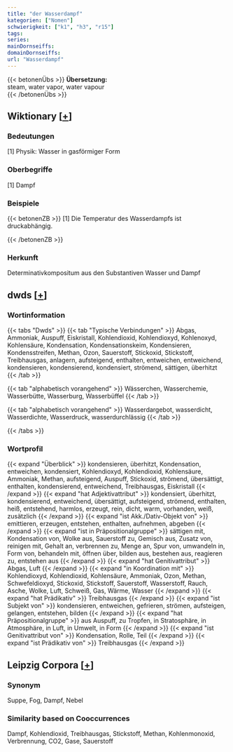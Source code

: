 ```yaml
---
title: "der Wasserdampf"
kategorien: ["Nomen"]
schwierigkeit: ["k1", "h3", "r15"]
tags:
series:
mainDornseiffs:
domainDornseiffs:
url: "Wasserdampf"
---
```


{{< betonenÜbs >}}
**Übersetzung:**  
steam, water vapor, water vapour  
{{< /betonenÜbs >}}

## Wiktionary [[+](https://de.wiktionary.org/wiki/Wasserdampf)]

### Bedeutungen
[1] Physik: Wasser in gasförmiger Form  

### Oberbegriffe
[1] Dampf  

### Beispiele
{{< betonenZB >}}
[1] Die Temperatur des Wasserdampfs ist druckabhängig.  

{{< /betonenZB >}}
### Herkunft
Determinativkompositum aus den Substantiven Wasser und Dampf  



## dwds [[+](https://www.dwds.de/wb/Wasserdampf)]

### Wortinformation
{{< tabs "Dwds" >}}
{{< tab "Typische Verbindungen" >}}
Abgas, Ammoniak, Auspuff, Eiskristall, Kohlendioxid, Kohlendioxyd, Kohlenoxyd, Kohlensäure, Kondensation, Kondensationskeim, Kondensieren, Kondensstreifen, Methan, Ozon, Sauerstoff, Stickoxid, Stickstoff, Treibhausgas, anlagern, aufsteigend, enthalten, entweichen, entweichend, kondensieren, kondensierend, kondensiert, strömend, sättigen, überhitzt
{{< /tab >}}

{{< tab "alphabetisch vorangehend" >}}
Wässerchen, Wasserchemie, Wasserbütte, Wasserburg, Wasserbüffel
{{< /tab >}}

{{< tab "alphabetisch vorangehend" >}}
Wasserdargebot, wasserdicht, Wasserdichte, Wasserdruck, wasserdurchlässig
{{< /tab >}}

{{< /tabs >}}

### Wortprofil
{{< expand "Überblick" >}} kondensieren, überhitzt, Kondensation, entweichen, kondensiert, Kohlendioxyd, Kohlendioxid, Kohlensäure, Ammoniak, Methan, aufsteigend, Auspuff, Stickoxid, strömend, übersättigt, enthalten, kondensierend, entweichend, Treibhausgas, Eiskristall {{< /expand >}}
{{< expand "hat Adjektivattribut" >}} kondensiert, überhitzt, kondensierend, entweichend, übersättigt, aufsteigend, strömend, enthalten, heiß, entstehend, harmlos, erzeugt, rein, dicht, warm, vorhanden, weiß, zusätzlich {{< /expand >}}
{{< expand "ist Akk./Dativ-Objekt von" >}} emittieren, erzeugen, entstehen, enthalten, aufnehmen, abgeben {{< /expand >}}
{{< expand "ist in Präpositionalgruppe" >}} sättigen mit, Kondensation von, Wolke aus, Sauerstoff zu, Gemisch aus, Zusatz von, reinigen mit, Gehalt an, verbrennen zu, Menge an, Spur von, umwandeln in, Form von, behandeln mit, öffnen über, bilden aus, bestehen aus, reagieren zu, entstehen aus {{< /expand >}}
{{< expand "hat Genitivattribut" >}} Abgas, Luft {{< /expand >}}
{{< expand "in Koordination mit" >}} Kohlendioxyd, Kohlendioxid, Kohlensäure, Ammoniak, Ozon, Methan, Schwefeldioxyd, Stickoxid, Stickstoff, Sauerstoff, Wasserstoff, Rauch, Asche, Wolke, Luft, Schweiß, Gas, Wärme, Wasser {{< /expand >}}
{{< expand "hat Prädikativ" >}} Treibhausgas {{< /expand >}}
{{< expand "ist Subjekt von" >}} kondensieren, entweichen, gefrieren, strömen, aufsteigen, gelangen, entstehen, bilden {{< /expand >}}
{{< expand "hat Präpositionalgruppe" >}} aus Auspuff, zu Tropfen, in Stratosphäre, in Atmosphäre, in Luft, in Umwelt, in Form {{< /expand >}}
{{< expand "ist Genitivattribut von" >}} Kondensation, Rolle, Teil {{< /expand >}}
{{< expand "ist Prädikativ von" >}} Treibhausgas {{< /expand >}}

## Leipzig Corpora [[+](https://corpora.uni-leipzig.de/en/res?word=Wasserdampf&corpusId=deu_newscrawl-public_2018)]


### Synonym
Suppe, Fog, Dampf, Nebel


### Similarity based on Cooccurrences
Dampf, Kohlendioxid, Treibhausgas, Stickstoff, Methan, Kohlenmonoxid, Verbrennung, CO2, Gase, Sauerstoff

